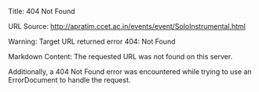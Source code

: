 Title: 404 Not Found

URL Source: http://apratim.ccet.ac.in/events/event/SoloInstrumental.html

Warning: Target URL returned error 404: Not Found

Markdown Content:
The requested URL was not found on this server.

Additionally, a 404 Not Found error was encountered while trying to use an ErrorDocument to handle the request.
